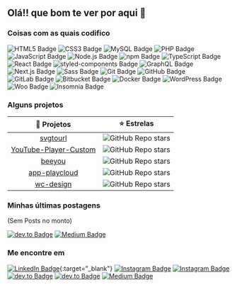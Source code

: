 ## Olá!! que bom te ver por aqui 👋
<!--
**eulukasthyago/eulukasthyago** is a ✨ _special_ ✨ repository because its `README.md` (this file) appears on your GitHub profile.

Here are some ideas to get you started:

- 🔭 I’m currently working on ...
- 🌱 I’m currently learning ...
- 👯 I’m looking to collaborate on ...
- 🤔 I’m looking for help with ...
- 💬 Ask me about ...
- 📫 How to reach me: ...
- 😄 Pronouns: ...
- ⚡ Fun fact: ...
-->

### Coisas com as quais codifico

![HTML5 Badge](https://img.shields.io/badge/HTML5-E34F26?logo=html5&logoColor=fff&style=flat-square)
![CSS3 Badge](https://img.shields.io/badge/CSS3-1572B6?logo=css3&logoColor=fff&style=flat-square)
![MySQL Badge](https://img.shields.io/badge/MySQL-4479A1?logo=mysql&logoColor=fff&style=flat-square)
![PHP Badge](https://img.shields.io/badge/PHP-777BB4?logo=php&logoColor=fff&style=flat-square)
![JavaScript Badge](https://img.shields.io/badge/JavaScript-F7DF1E?logo=javascript&logoColor=2a2a2a&textColor=fff&style=flat-square)
![Node.js Badge](https://img.shields.io/badge/Node.js-393?logo=nodedotjs&logoColor=fff&style=flat-square)
![npm Badge](https://img.shields.io/badge/npm-CB3837?logo=npm&logoColor=fff&style=flat-square)
![TypeScript Badge](https://img.shields.io/badge/TypeScript-3178C6?logo=typescript&logoColor=fff&style=flat-square)
![React Badge](https://img.shields.io/badge/React-61DAFB?logo=react&logoColor=2a2a2a&style=flat-square)
![styled-components Badge](https://img.shields.io/badge/styled--components-DB7093?logo=styledcomponents&logoColor=fff&style=flat-square)
![GraphQL Badge](https://img.shields.io/badge/GraphQL-E10098?logo=graphql&logoColor=fff&style=flat-square)
![Next.js Badge](https://img.shields.io/badge/Next.js-2a2a2a?logo=nextdotjs&logoColor=fff&style=flat-square)
![Sass Badge](https://img.shields.io/badge/Sass-C69?logo=sass&logoColor=fff&style=flat-square)
![Git Badge](https://img.shields.io/badge/Git-F05032?logo=git&logoColor=fff&style=flat-square)
![GitHub Badge](https://img.shields.io/badge/GitHub-2a2a2a?logo=github&logoColor=fff&style=flat-square)
![GitLab Badge](https://img.shields.io/badge/GitLab-FC6D26?logo=gitlab&logoColor=fff&style=flat-square)
![Bitbucket Badge](https://img.shields.io/badge/Bitbucket-0052CC?logo=bitbucket&logoColor=fff&style=flat-square)
![Docker Badge](https://img.shields.io/badge/Docker-2496ED?logo=docker&logoColor=fff&style=flat-square)
![WordPress Badge](https://img.shields.io/badge/WordPress-21759B?logo=wordpress&logoColor=fff&style=flat-square)
![Woo Badge](https://img.shields.io/badge/Woo-96588A?logo=woo&logoColor=fff&style=flat-square)
![Insomnia Badge](https://img.shields.io/badge/Insomnia-4000BF?logo=insomnia&logoColor=fff&style=flat-square)


### Alguns projetos
|                                    🎁 Projetos                                   	|                                                                  ⭐️ Estrelas                                                                 	|
|:-------------------------------------------------------------------------------:	|:-------------------------------------------------------------------------------------------------------------------------------------------:	|
| [svgtourl](https://github.com/webcolmeia/svgtourl)                              	| ![GitHub Repo stars](https://img.shields.io/github/stars/webcolmeia/svgtourl?color=%23ff6600&logo=github&style=flat-square)                 	|
| [YouTube-Player-Custom](https://github.com/eulukasthyago/YouTube-Player-Custom) 	| ![GitHub Repo stars](https://img.shields.io/github/stars/eulukasthyago/YouTube-Player-Custom?color=%23ff6600&logo=github&style=flat-square) 	|
| [beeyou](https://github.com/eulukasthyago/beeyou)                               	| ![GitHub Repo stars](https://img.shields.io/github/stars/eulukasthyago/beeyou?color=%23ff6600&logo=github&style=flat-square)                	|
| [app-playcloud](https://github.com/webplayclod/app-playcloud)                   	| ![GitHub Repo stars](https://img.shields.io/github/stars/webplayclod/app-playcloud?color=%23ff6600&logo=github&style=flat-square)           	|
| [wc-design](https://github.com/eulukasthyago/wc-design)                         	| ![GitHub Repo stars](https://img.shields.io/github/stars/eulukasthyago/wc-design?color=%23ff6600&logo=github&style=flat-square)             	|

### Minhas últimas postagens
(Sem Posts no monto)

[![dev.to Badge](https://img.shields.io/badge/dev.to-2a2a2a?logo=devdotto&logoColor=fff&style=flat-square)](https://dev.to/eulukasthyago)
[![Medium Badge](https://img.shields.io/badge/Medium-2a2a2a?logo=medium&logoColor=fff&style=flat-square)](https://medium.com/@eulukasthyago)

### Me encontre em
[![LinkedIn Badge](https://img.shields.io/badge/LinkedIn-0A66C2?logo=linkedin&logoColor=fff&style=flat-square)](www.linkedin.com/in/eulukasthyago){:target="_blank"}
[![Instagram Badge](https://img.shields.io/badge/Instagram-E4405F?logo=instagram&logoColor=fff&style=flat-square)](http://instagram.com/eulukasthyago)
[![Instagram Badge](https://img.shields.io/badge/Instagram-ffc864?logo=instagram&logoColor=2a2a2a&style=flat-square)](http://instagram.com/webcolmeia)
[![dev.to Badge](https://img.shields.io/badge/dev.to-2a2a2a?logo=devdotto&logoColor=fff&style=flat-square)](https://dev.to/eulukasthyago)
[![dev.to Badge](https://img.shields.io/badge/dev.to-ffc864?logo=devdotto&logoColor=2a2a2a&style=flat-square)](https://dev.to/webcolmeia)
[![Medium Badge](https://img.shields.io/badge/Medium-2a2a2a?logo=medium&logoColor=fff&style=flat-square)](https://medium.com/@eulukasthyago)

<!-- [![Lucas Tiago](https://github-readme-stats.vercel.app/api?username=eulukasthyago&show_icons=true&theme=gruvbox)](https://github.com/eulukasthyago)
<br />
[![Top Langs](https://github-readme-stats.vercel.app/api/top-langs/?username=eulukasthyago&layout=compact&theme=gruvbox)](https://github.com/eulukasthyago) -->
